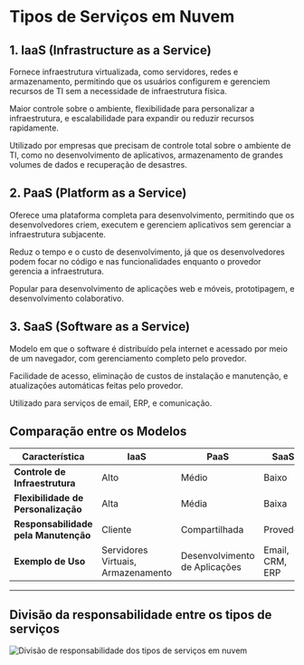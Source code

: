 # Tipos de Serviços em Nuvem

## 1. IaaS (Infrastructure as a Service)
Fornece infraestrutura virtualizada, como servidores, redes e armazenamento, permitindo que os usuários configurem e gerenciem recursos de TI sem a necessidade de infraestrutura física.

Maior controle sobre o ambiente, flexibilidade para personalizar a infraestrutura, e escalabilidade para expandir ou reduzir recursos rapidamente.

Utilizado por empresas que precisam de controle total sobre o ambiente de TI, como no desenvolvimento de aplicativos, armazenamento de grandes volumes de dados e recuperação de desastres.

## 2. PaaS (Platform as a Service)
Oferece uma plataforma completa para desenvolvimento, permitindo que os desenvolvedores criem, executem e gerenciem aplicativos sem gerenciar a infraestrutura subjacente.

Reduz o tempo e o custo de desenvolvimento, já que os desenvolvedores podem focar no código e nas funcionalidades enquanto o provedor gerencia a infraestrutura.

Popular para desenvolvimento de aplicações web e móveis, prototipagem, e desenvolvimento colaborativo.

## 3. SaaS (Software as a Service)
Modelo em que o software é distribuído pela internet e acessado por meio de um navegador, com gerenciamento completo pelo provedor.

Facilidade de acesso, eliminação de custos de instalação e manutenção, e atualizações automáticas feitas pelo provedor.

Utilizado para serviços de email, ERP, e comunicação.

## Comparação entre os Modelos

| Característica                     | **IaaS**                             | **PaaS**                            | **SaaS**                          |
|------------------------------------|--------------------------------------|-------------------------------------|------------------------------------|
| **Controle de Infraestrutura**     | Alto                                 | Médio                               | Baixo                              |
| **Flexibilidade de Personalização**| Alta                                 | Média                               | Baixa                              |
| **Responsabilidade pela Manutenção**| Cliente                              | Compartilhada                       | Provedor                           |
| **Exemplo de Uso**                 | Servidores Virtuais, Armazenamento   | Desenvolvimento de Aplicações       | Email, CRM, ERP                    |

---
## Divisão da responsabilidade entre os tipos de serviços
<img alt="Divisão de responsabilidade dos tipos de serviços em nuvem" src="https://learn.microsoft.com/pt-br/azure/security/fundamentals/media/shared-responsibility/shared-responsibility.svg">

